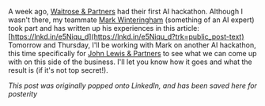 A week ago, [Waitrose & Partners](https://uk.linkedin.com/company/waitroseandpartners?trk=public_post-text) had their first AI hackathon. Although I wasn't there, my teammate [Mark Winteringham](https://uk.linkedin.com/in/markwinteringham?trk=public_post-text) (something of an AI expert) took part and has written up his experiences in this article: [https://lnkd.in/e5Niqu_d](https://lnkd.in/e5Niqu_d?trk=public_post-text) Tomorrow and Thursday, I'll be working with Mark on another AI hackathon, this time specifically for [John Lewis & Partners](https://uk.linkedin.com/company/johnlewisandpartners?trk=public_post-text) to see what we can come up with on this side of the business. I'll let you know how it goes and what the result is (if it's not top secret!).

_This post was originally popped onto LinkedIn, and has been saved here for posterity_
